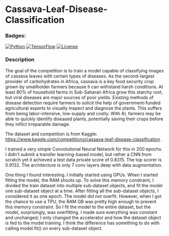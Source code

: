 # Cassava-Leaf-Disease-Classification

### Badges:

[![Python](https://img.shields.io/badge/Python-3.8-blue.svg)](https://www.python.org/)
[![TensorFlow](https://img.shields.io/badge/TensorFlow-2.x-orange.svg)](https://www.tensorflow.org/)
[![License](https://img.shields.io/badge/License-Apache%202.0-blue.svg)](https://opensource.org/licenses/Apache-2.0)


### Description

The goal of the competition is to train a model capable of classifying images of cassava leaves with certain types of diseases. As the second-largest provider of carbohydrates in Africa, cassava is a key food security crop grown by smallholder farmers because it can withstand harsh conditions. At least 80% of household farms in Sub-Saharan Africa grow this starchy root, but viral diseases are major sources of poor yields. Existing methods of disease detection require farmers to solicit the help of government-funded agricultural experts to visually inspect and diagnose the plants. This suffers from being labor-intensive, low-supply and costly. With AI, farmers may be able to quickly identify diseased plants, potentially saving their crops before they inflict irreparable damage.

The dataset and competition is from Kaggle: https://www.kaggle.com/competitions/cassava-leaf-disease-classification . 



I trained a very simple Convolutional Neural Network for this in 200 epochs. I didn't submit a transfer learning-based model, but rather a CNN from scratch yet it achieved a test data private score of 0.8315. The top scorer is 0.9132. The architecture is only 7 conv layers deep with data augmentation.

One thing I found interesting. I initially started using GPUs. When I started fitting the model, the RAM shoots up. To solve this memory constraint, I divided the train dataset into multiple sub-dataset objects, and fit the model one sub-dataset object at a time. After fitting all the sub-dataset objects, I considered it as one epoch. The model did not overfit. However, when I got the chance to use a TPU, the RAM GB was pretty high enough to prevent this memory constraint. So I fit the model to the entire dataset, but the model, surprisingly, was overfitting. I made sure everything was constant and unchanged; I only changed the accelerator and how the dataset object is fed to the model training. I think the difference has something to do with calling model.fit() on every sub-dataset object.
